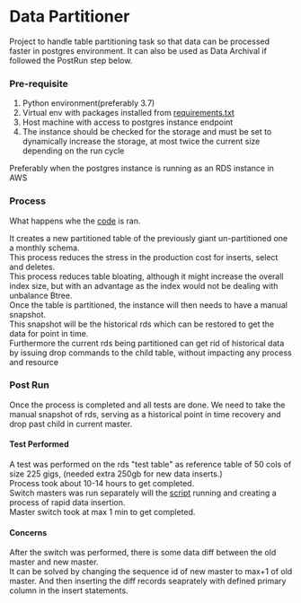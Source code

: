 # Data Partitioner
Project to handle table partitioning task so that data can be processed faster in postgres environment.
It can also be used as Data Archival if followed the PostRun step below.

### Pre-requisite
1. Python environment(preferably 3.7)
1. Virtual env with packages installed from [requirements.txt](runner/requirements.txt)
1. Host machine with access to postgres instance endpoint
1. The instance should be checked for the storage and must be set to dynamically increase the storage, at most twice the current size depending on the run cycle

Preferably when the postgres instance is running as an RDS instance in AWS

### Process
What happens whe the [code](runner/run.py) is ran. 

It creates a new partitioned table of the previously giant un-partitioned one a monthly schema.<br> 
This process reduces the stress in the production cost for inserts, select and deletes.<br>
This process reduces table bloating, although it might increase the overall index size, but with an advantage as the index would not be dealing with unbalance Btree.<br>
Once the table is partitioned, the instance will then needs to have a manual snapshot.<br>
This snapshot will be the historical rds which can be restored to get the data for point in time.<br>
Furthermore the current rds being partitioned can get rid of historical data by issuing drop commands to the child table, without impacting any process and resource



### Post Run
Once the process is completed and all tests are done. We need to take the manual snapshot of rds, serving as a historical point in time recovery and drop past child in current master.

#### Test Performed
 A test was performed on the rds "test table" as reference table of 50 cols of size 225 gigs, (needed extra 250gb for new data inserts.)<br/>
 Process took about 10-14 hours to get completed.<br/>
 Switch masters was run separately will the [script](test/bulk_insert.py) running and creating a process of rapid data insertion.<br/>
 Master switch took at max 1 min to get completed.
 
#### Concerns
After the switch was performed, there is some data diff between the old master and new master. <br/>
It can be solved by changing the sequence id of new master to max+1 of old master. And then inserting the diff records seaprately with defined primary column in the insert statements. 
 
